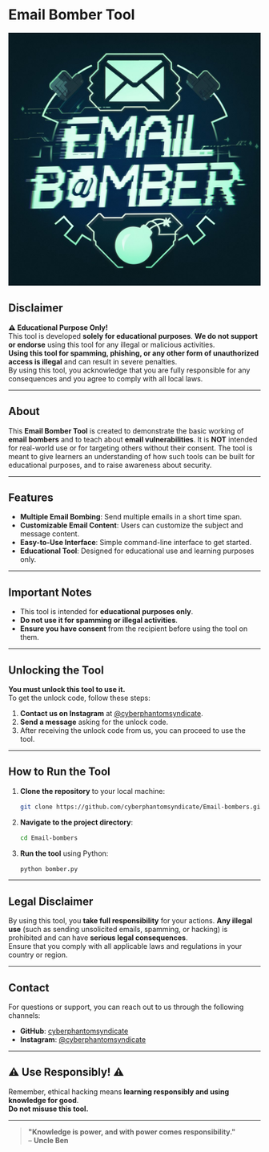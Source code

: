 # **Email Bomber Tool**  
![Email Bomber Banner](logo.jpeg)  

## **Disclaimer**  
**⚠️ Educational Purpose Only!**  
This tool is developed **solely for educational purposes**. **We do not support or endorse** using this tool for any illegal or malicious activities.  
**Using this tool for spamming, phishing, or any other form of unauthorized access is illegal** and can result in severe penalties.  
By using this tool, you acknowledge that you are fully responsible for any consequences and you agree to comply with all local laws.

---

## **About**  
This **Email Bomber Tool** is created to demonstrate the basic working of **email bombers** and to teach about **email vulnerabilities**. It is **NOT** intended for real-world use or for targeting others without their consent. The tool is meant to give learners an understanding of how such tools can be built for educational purposes, and to raise awareness about security.

---

## **Features**  
- **Multiple Email Bombing**: Send multiple emails in a short time span.
- **Customizable Email Content**: Users can customize the subject and message content.
- **Easy-to-Use Interface**: Simple command-line interface to get started.
- **Educational Tool**: Designed for educational use and learning purposes only.

---

## **Important Notes**  
- This tool is intended for **educational purposes only**.  
- **Do not use it for spamming or illegal activities**.  
- **Ensure you have consent** from the recipient before using the tool on them.

---

## **Unlocking the Tool**  
**You must unlock this tool to use it.**  
To get the unlock code, follow these steps:

1. **Contact us on Instagram** at [@cyberphantomsyndicate](https://instagram.com/cyberphantomsyndicate).
2. **Send a message** asking for the unlock code.
3. After receiving the unlock code from us, you can proceed to use the tool.

---

## **How to Run the Tool**  
1. **Clone the repository** to your local machine:

    ```bash
    git clone https://github.com/cyberphantomsyndicate/Email-bombers.git
    ```

2. **Navigate to the project directory**:

    ```bash
    cd Email-bombers
    ```

3. **Run the tool** using Python:

    ```bash
    python bomber.py
    ```

---

## **Legal Disclaimer**  
By using this tool, you **take full responsibility** for your actions. **Any illegal use** (such as sending unsolicited emails, spamming, or hacking) is prohibited and can have **serious legal consequences**.  
Ensure that you comply with all applicable laws and regulations in your country or region.

---

## **Contact**  
For questions or support, you can reach out to us through the following channels:

- **GitHub**: [cyberphantomsyndicate](https://github.com/cyberphantomsyndicate)
- **Instagram**: [@cyberphantomsyndicate](https://instagram.com/cyberphantomsyndicate)

---

## **⚠️ Use Responsibly! ⚠️**  
Remember, ethical hacking means **learning responsibly and using knowledge for good**.  
**Do not misuse this tool.**

---

> **"Knowledge is power, and with power comes responsibility."**  
– **Uncle Ben**
